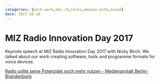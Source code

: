 ```yaml
---
categories: [work-work,bbc-rd,talks,amazon-echo,sound]
date: 2017-10-10
---
```


# MIZ Radio Innovation Day 2017

Keynote speech at MIZ Radio Innovation Day 2017 with Nicky Birch. We talked about our work creating software, tools and programme formats for voice devices.

[Radio sollte seine Potenziale noch mehr nutzen - Medienanstalt Berlin-Brandenburg](https://www.mabb.de/uber-die-mabb/presse/pressemitteilungen-details/radio-sollte-seine-potenziale-noch-mehr-nutzen-kopie.html)
